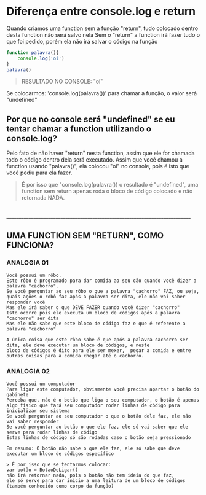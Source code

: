# Diferença entre console.log e return 
Quando criamos uma function sem a função "return", tudo colocado dentro desta function não será salvo nela
Sem o "return" a function irá fazer tudo o que foi pedido, porém ela não irá salvar o código na função 

```js
function palavra(){
    console.log('oi') 
}
palavra() 
```
> RESULTADO NO CONSOLE: "oi"  
     
Se colocarmos: 'console.log(palavra())' para chamar a função, o valor será "undefined"


## Por que no console será "undefined" se eu tentar chamar a function utilizando o console.log? 

Pelo fato de não haver "return" nesta function, assim que ele for chamada todo o código dentro dela será executado.
Assim que você chamou a function usando "palavra()", ela colocou "oi" no console, pois é isto que você pediu para ela fazer. 

> É por isso que "console.log(palavra()) o resultado é "undefined", uma function sem return apenas roda o bloco de código colocado e não retornada NADA.

</br>
___________________________________________________________________________

## UMA FUNCTION SEM "RETURN", COMO FUNCIONA?
### ANALOGIA 01 
    Você possui um rôbo.
    Este rôbo é programado para dar comida ao seu cão quando você dizer a palavra "cachorro".
    Se você perguntar ao seu rôbo o que a palavra "cachorro" FAZ, ou seja, quais ações o robô faz após a palavra ser dita, ele não vai saber responder você
    Mas ele irá saber o que DEVE FAZER quando você dizer "cachorro"
    Isto ocorre pois ele executa um bloco de códigos após a palavra "cachorro" ser dita
    Mas ele não sabe que este bloco de código faz e que é referente a palavra "cachorro"
    
    A única coisa que este rôbo sabe é que após a palavra cachorro ser dita, ele deve executar um bloco de códigos, e neste 
    bloco de códigos é dito para ele ser mexer,  pegar a comida e entre outras coisas para a comida chegar até o cachorro.

### ANALOGIA 02 
    Você possui um computador
    Para ligar este computador, obviamente você precisa apartar o botão do gabinete
    Perceba que, não é o botão que liga o seu computador, o botão é apenas algo físico que fará seu computador rodar linhas de código para inicializar seu sistema 
    Se você perguntar ao seu computador o que o botão dele faz, ele não vai saber responder
    Se você perguntar ao botão o que ele faz, ele só vai saber que ele serve para rodar linhas de código
    Estas linhas de código só são rodadas caso o botão seja pressionado 

    Em resumo: O botão não sabe o que ele faz, ele só sabe que deve executar um bloco de códigos específico

    > É por isso que se tentarmos colocar:
    var botão = BotaoDeLigar()  
    não irá retornar nada, pois o botão não tem ideia do que faz, 
    ele só serve para dar inicio a uma leitura de um bloco de códigos (também conhecido como corpo da função)






